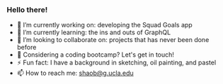 ### Hello there!

- 🔭  I’m currently working on: developing the Squad Goals app
- 🌱  I’m currently learning: the ins and outs of GraphQL
- 👯  I’m looking to collaborate on: projects that has never been done before
- 💬  Considering a coding bootcamp? Let's get in touch!
- ⚡   Fun fact: I have a background in sketching, oil painting, and pastel
- 📫  How to reach me: shaob@g.ucla.edu
